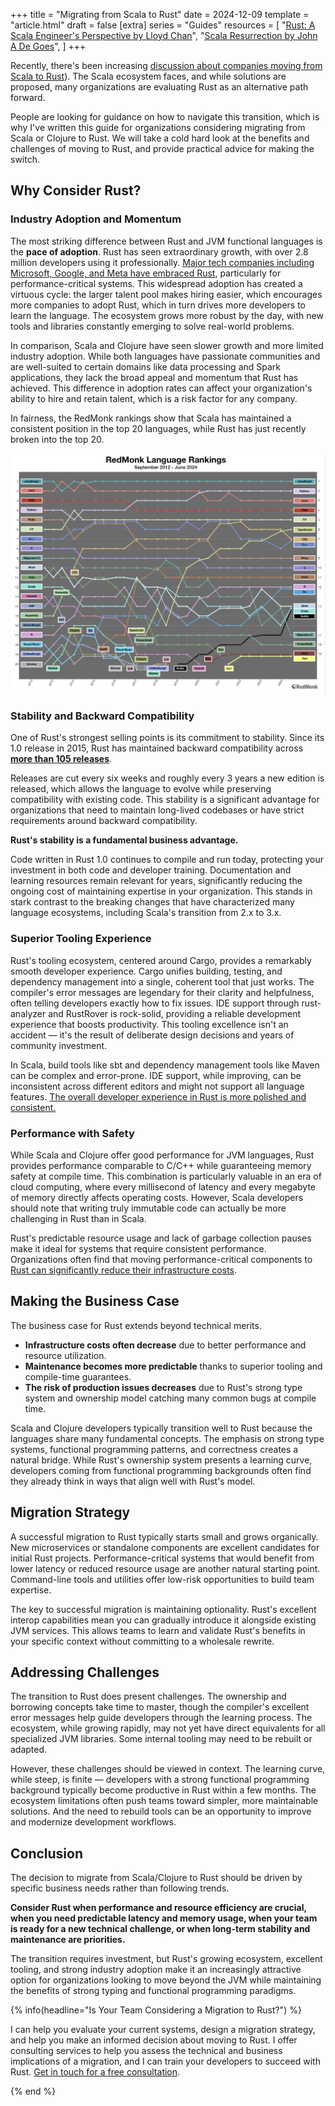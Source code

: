 +++
title = "Migrating from Scala to Rust"
date = 2024-12-09
template = "article.html"
draft = false
[extra]
series = "Guides"
resources = [
    "[Rust: A Scala Engineer's Perspective by Lloyd Chan](https://beachape.com/blog/2017/05/24/rust-from-scala/)",
    "[Scala Resurrection by John A De Goes](https://degoes.net/articles/scala-resurrection)",
]
+++

Recently, there's been increasing [discussion about companies moving from Scala to Rust](https://degoes.net/articles/scala-resurrection)). The Scala ecosystem faces, and while solutions are proposed, many organizations are evaluating Rust as an alternative path forward.

People are looking for guidance on how to navigate this transition, which is why I've written this guide for organizations considering migrating from Scala or Clojure to Rust. We will take a cold hard look at the benefits and challenges of moving to Rust, and provide practical advice for making the switch.

## Why Consider Rust?

### Industry Adoption and Momentum

The most striking difference between Rust and JVM functional languages is the **pace of adoption**. Rust has seen extraordinary growth, with over 2.8 million developers using it professionally. [Major tech companies including Microsoft, Google, and Meta have embraced Rust](/blog/why-rust), particularly for performance-critical systems. This widespread adoption has created a virtuous cycle: the larger talent pool makes hiring easier, which encourages more companies to adopt Rust, which in turn drives more developers to learn the language. The ecosystem grows more robust by the day, with new tools and libraries constantly emerging to solve real-world problems.

In comparison, Scala and Clojure have seen slower growth and more limited industry adoption. While both languages have passionate communities and are well-suited to certain domains like data processing and Spark applications, they lack the broad appeal and momentum that Rust has achieved. This difference in adoption rates can affect your organization's ability to hire and retain talent, which is a risk factor for any company.

In fairness, the RedMonk rankings show that Scala has maintained a consistent position in the top 20 languages, while Rust has just recently broken into the top 20.

<a href="https://redmonk.com/rstephens/2024/09/12/top20-jun2024/">
    <img src="redmonk-jun-2024.png" alt="RedMonk Language Popularity">
</a>


### Stability and Backward Compatibility

One of Rust's strongest selling points is its commitment to stability. Since its 1.0 release in 2015, Rust has maintained backward compatibility across [**more than 105 releases**](https://releases.rs/). 

Releases are cut every six weeks and roughly every 3 years a new edition is released, which allows the language to evolve while preserving compatibility with existing code. This stability is a significant advantage for organizations that need to maintain long-lived codebases or have strict requirements around backward compatibility.

**Rust's stability is a fundamental business advantage.**

Code written in Rust 1.0 continues to compile and run today, protecting your investment in both code and developer training. Documentation and learning resources remain relevant for years, significantly reducing the ongoing cost of maintaining expertise in your organization. This stands in stark contrast to the breaking changes that have characterized many language ecosystems, including Scala's transition from 2.x to 3.x.

### Superior Tooling Experience

Rust's tooling ecosystem, centered around Cargo, provides a remarkably smooth developer experience. Cargo unifies building, testing, and dependency management into a single, coherent tool that just works. The compiler's error messages are legendary for their clarity and helpfulness, often telling developers exactly how to fix issues. IDE support through rust-analyzer and RustRover is rock-solid, providing a reliable development experience that boosts productivity. This tooling excellence isn't an accident — it's the result of deliberate design decisions and years of community investment.

In Scala, build tools like sbt and dependency management tools like Maven can be complex and error-prone. IDE support, while improving, can be inconsistent across different editors and might not support all language features. [The overall developer experience in Rust is more polished and consistent.](https://users.scala-lang.org/t/what-are-some-of-the-advantages-of-using-scala-over-rust-c-and-other-native-languages/2556/10)

### Performance with Safety

While Scala and Clojure offer good performance for JVM languages, Rust provides performance comparable to C/C++ while guaranteeing memory safety at compile time. This combination is particularly valuable in an era of cloud computing, where every millisecond of latency and every megabyte of memory directly affects operating costs. However, Scala developers should note that writing truly immutable code can actually be more challenging in Rust than in Scala.

Rust's predictable resource usage and lack of garbage collection pauses make it ideal for systems that require consistent performance. Organizations often find that moving performance-critical components to [Rust can significantly reduce their infrastructure costs](https://corrode.dev/blog/why-rust/#cost-savings).

## Making the Business Case

The business case for Rust extends beyond technical merits.

- **Infrastructure costs often decrease** due to better performance and resource utilization.
- **Maintenance becomes more predictable** thanks to superior tooling and compile-time guarantees.
- **The risk of production issues decreases** due to Rust's strong type system and ownership model catching many common bugs at compile time.

Scala and Clojure developers typically transition well to Rust because the languages share many fundamental concepts. The emphasis on strong type systems, functional programming patterns, and correctness creates a natural bridge. While Rust's ownership system presents a learning curve, developers coming from functional programming backgrounds often find they already think in ways that align well with Rust's model.

## Migration Strategy

A successful migration to Rust typically starts small and grows organically. New microservices or standalone components are excellent candidates for initial Rust projects. Performance-critical systems that would benefit from lower latency or reduced resource usage are another natural starting point. Command-line tools and utilities offer low-risk opportunities to build team expertise.

The key to successful migration is maintaining optionality. Rust's excellent interop capabilities mean you can gradually introduce it alongside existing JVM services. This allows teams to learn and validate Rust's benefits in your specific context without committing to a wholesale rewrite.

## Addressing Challenges

The transition to Rust does present challenges. The ownership and borrowing concepts take time to master, though the compiler's excellent error messages help guide developers through the learning process. The ecosystem, while growing rapidly, may not yet have direct equivalents for all specialized JVM libraries. Some internal tooling may need to be rebuilt or adapted.

However, these challenges should be viewed in context. The learning curve, while steep, is finite — developers
with a strong functional programming background typically become productive in Rust within a few months. The ecosystem limitations often push teams toward simpler, more maintainable solutions. And the need to rebuild tools can be an opportunity to improve and modernize development workflows.

## Conclusion

The decision to migrate from Scala/Clojure to Rust should be driven by specific business needs rather than following trends. 

**Consider Rust when performance and resource efficiency are crucial, when you need predictable latency and memory usage, when your team is ready for a new technical challenge, or when long-term stability and maintenance are priorities.**

The transition requires investment, but Rust's growing ecosystem, excellent tooling, and strong industry adoption make it an increasingly attractive option for organizations looking to move beyond the JVM while maintaining the benefits of strong typing and functional programming paradigms.

{% info(headline="Is Your Team Considering a Migration to Rust?") %}

I can help you evaluate your current systems, design a migration strategy, and
help you make an informed decision about moving to Rust. I offer consulting
services to help you assess the technical and business implications of a
migration, and I can train your developers to succeed with Rust.
[Get in touch for a free consultation](/about).

{% end %}